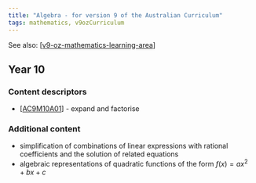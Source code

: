 ```yaml
---
title: "Algebra - for version 9 of the Australian Curriculum"
tags: mathematics, v9ozCurriculum
---
```


<!--
 Copyright (C) 2023 David Jones
 
 This program is free software: you can redistribute it and/or modify
 it under the terms of the GNU Affero General Public License as
 published by the Free Software Foundation, either version 3 of the
 License, or (at your option) any later version.
 
 This program is distributed in the hope that it will be useful,
 but WITHOUT ANY WARRANTY; without even the implied warranty of
 MERCHANTABILITY or FITNESS FOR A PARTICULAR PURPOSE.  See the
 GNU Affero General Public License for more details.
 
 You should have received a copy of the GNU Affero General Public License
 along with this program.  If not, see <http://www.gnu.org/licenses/>.
-->


See also: [[v9-oz-mathematics-learning-area]]

## Year 10

### Content descriptors

- [[AC9M10A01]] - expand and factorise

### Additional content

- simplification of combinations of linear expressions with rational coefficients and the solution of related equations
- algebraic representations of quadratic functions of the form $f(x) = a x^2 + b x + c$


[//begin]: # "Autogenerated link references for markdown compatibility"
[v9-oz-mathematics-learning-area]: v9-oz-mathematics-learning-area "Mathematics learning area - Australian Curriculum v9"
[AC9M10A01]: v9/AC9M10A01 "AC9M10A01 - expand and factorise"
[//end]: # "Autogenerated link references"